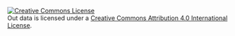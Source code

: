 <a rel="license" href="http://creativecommons.org/licenses/by/4.0/"><img alt="Creative Commons License" style="border-width:0"
src="https://i.creativecommons.org/l/by/4.0/88x31.png" /></a><br />Out data is licensed under a <a rel="license"
href="http://creativecommons.org/licenses/by/4.0/">Creative Commons Attribution 4.0 International License</a>.
